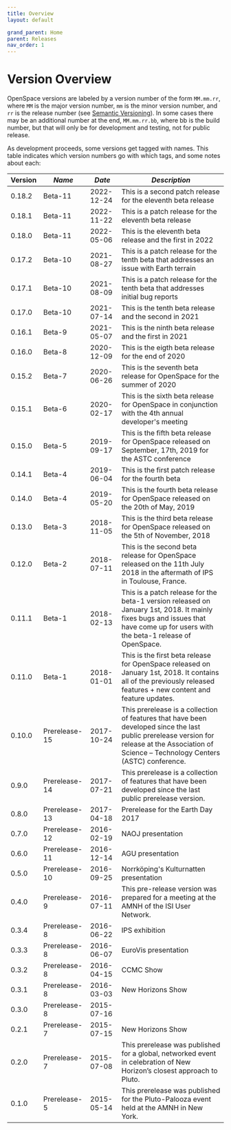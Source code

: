 ```yaml
---
title: Overview
layout: default

grand_parent: Home
parent: Releases
nav_order: 1
---
```


# Version Overview
OpenSpace versions are labeled by a version number of the form `MM.mm.rr`,  where `MM` is the major version number, `mm` is the minor version number, and `rr` is the release number (see [Semantic Versioning](https://semver.org)).  In some cases there may be an additional number at the end, `MM.mm.rr.bb`, where bb is the build number, but that will only be for development and testing, not for public release.

As development proceeds, some versions get tagged with names.  This table indicates which version numbers go with which tags, and some notes about each:

| Version | _Name_ | _Date_ | _Description_ |
| ------- | ------ | ------ | - |
| 0.18.2 | Beta-11 | 2022-12-24 | This is a second patch release for the eleventh beta release |
| 0.18.1 | Beta-11 | 2022-11-22 | This is a patch release for the eleventh beta release |
| 0.18.0 | Beta-11 | 2022-05-06 | This is the eleventh beta release and the first in 2022 |
| 0.17.2 | Beta-10 | 2021-08-27 | This is a patch release for the tenth beta that addresses an issue with Earth terrain |
| 0.17.1 | Beta-10 | 2021-08-09 | This is a patch release for the tenth beta that addresses initial bug reports |
| 0.17.0 | Beta-10 | 2021-07-14 | This is the tenth beta release and the second in 2021 |
| 0.16.1 | Beta-9 | 2021-05-07 | This is the ninth beta release and the first in 2021 |
| 0.16.0 | Beta-8 | 2020-12-09 | This is the eigth beta release for the end of 2020 |
| 0.15.2 | Beta-7 | 2020-06-26 | This is the seventh beta release for OpenSpace for the summer of 2020 |
| 0.15.1 | Beta-6 | 2020-02-17 | This is the sixth beta release for OpenSpace in conjunction with the 4th annual developer's meeting |
| 0.15.0 | Beta-5 | 2019-09-17 | This is the fifth beta release for OpenSpace released on September, 17th, 2019 for the ASTC conference |
| 0.14.1 | Beta-4 | 2019-06-04 | This is the first patch release for the fourth beta |
| 0.14.0 | Beta-4 | 2019-05-20 | This is the fourth beta release for OpenSpace released on the 20th of May, 2019 |
| 0.13.0 | Beta-3 | 2018-11-05 | This is the third beta release for OpenSpace released on the 5th of November, 2018 |
| 0.12.0 | Beta-2 | 2018-07-11 | This is the second beta release for OpenSpace released on the 11th July 2018 in the aftermath of IPS in Toulouse, France. |
| 0.11.1 | Beta-1 | 2018-02-13 | This is a patch release for the beta-1 version released on January 1st, 2018. It mainly fixes bugs and issues that have come up for users with the beta-1 release of OpenSpace. |
| 0.11.0 | Beta-1 | 2018-01-01 | This is the first beta release for OpenSpace released on January 1st, 2018. It contains all of the previously released features + new content and feature updates. |
| 0.10.0 | Prerelease-15 | 2017-10-24 | This prerelease is a collection of features that have been developed since the last public prerelease version for release at the Association of Science – Technology Centers (ASTC) conference. |
| 0.9.0 | Prerelease-14 | 2017-07-21 | This prerelease is a collection of features that have been developed since the last public prerelease version. |
| 0.8.0 | Prerelease-13 | 2017-04-18 | Prerelease for the Earth Day 2017 |
| 0.7.0 | Prerelease-12 | 2016-02-19 | NAOJ presentation |
| 0.6.0 | Prerelease-11 | 2016-12-14 | AGU presentation |
| 0.5.0 | Prerelease-10 | 2016-09-25 | Norrköping's Kulturnatten presentation |
| 0.4.0 | Prerelease-9 | 2016-07-11 | This pre-release version was prepared for a meeting at the AMNH of the ISI User Network. |
| 0.3.4 | Prerelease-8 | 2016-06-22 | IPS exhibition |
| 0.3.3 | Prerelease-8 | 2016-06-07 | EuroVis presentation |
| 0.3.2 | Prerelease-8 | 2016-04-15 | CCMC Show |
| 0.3.1 | Prerelease-8 | 2016-03-03 | New Horizons Show |
| 0.3.0 | Prerelease-8 | 2015-07-16 | |
| 0.2.1 | Prerelease-7 | 2015-07-15 | New Horizons Show |
| 0.2.0 | Prerelease-7 | 2015-07-08 | This prerelease was published for a global, networked event in celebration of New Horizon’s closest approach to Pluto. |
| 0.1.0 | Prerelease-5 | 2015-05-14 | This prerelease was published for the Pluto-Palooza event held at the AMNH in New York. |

